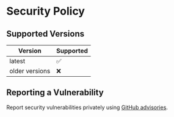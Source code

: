 # Security Policy

## Supported Versions

| Version | Supported          |
| ------- | ------------------ |
| latest  | :white_check_mark: |
| older versions | :x:         |

## Reporting a Vulnerability

Report security vulnerabilities privately using [GitHub advisories](https://github.com/ItsNiceCraft/masstld/security/advisories/new).
